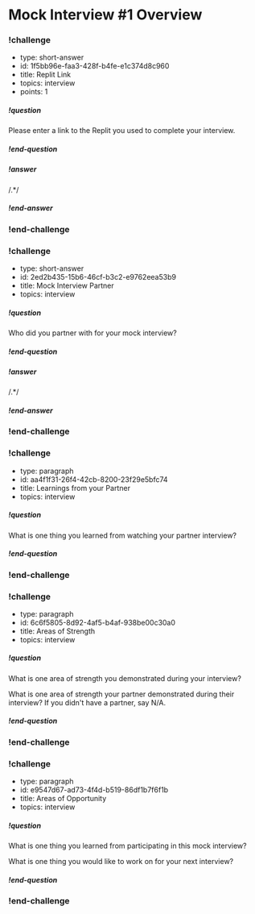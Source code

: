 # Mock Interview #1 Overview

<!-- Question 1 -->
<!-- prettier-ignore-start -->
### !challenge
* type: short-answer
* id: 1f5bb96e-faa3-428f-b4fe-e1c374d8c960
* title: Replit Link
* topics: interview
* points: 1
##### !question

Please enter a link to the Replit you used to complete your interview.

##### !end-question
##### !answer

/.*/

##### !end-answer
### !end-challenge

<!-- Question 2 -->
### !challenge
* type: short-answer
* id: 2ed2b435-15b6-46cf-b3c2-e9762eea53b9
* title: Mock Interview Partner
* topics: interview
##### !question

Who did you partner with for your mock interview?

##### !end-question

##### !answer

/.*/

##### !end-answer
### !end-challenge

<!-- Question 3 -->
### !challenge
* type: paragraph
* id: aa4f1f31-26f4-42cb-8200-23f29e5bfc74
* title: Learnings from your Partner
* topics: interview
##### !question

What is one thing you learned from watching your partner interview?

##### !end-question
### !end-challenge

<!-- Question 4 -->
### !challenge
* type: paragraph
* id: 6c6f5805-8d92-4af5-b4af-938be00c30a0
* title: Areas of Strength
* topics: interview
##### !question

What is one area of strength you demonstrated during your interview?

What is one area of strength your partner demonstrated during their interview? If you didn't have a partner, say N/A.

##### !end-question
### !end-challenge

<!-- Question 5 -->
### !challenge
* type: paragraph
* id: e9547d67-ad73-4f4d-b519-86df1b7f6f1b
* title: Areas of Opportunity
* topics: interview
##### !question

What is one thing you learned from participating in this mock interview?

What is one thing you would like to work on for your next interview?

##### !end-question
### !end-challenge